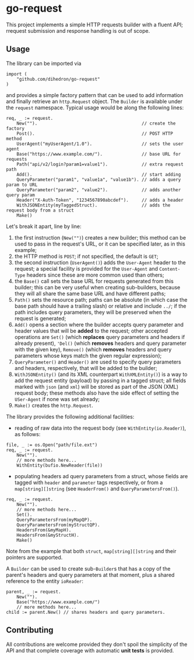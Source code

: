 # go-request
This project implements a simple HTTP requests builder with a fluent API; rrequest submission and response handling is out of scope.

## Usage
The library can be imported via
``` golang {.line-numbers}
import (
	"github.com/dihedron/go-request"
)
```
and provides a simple factory pattern that can be used to add information and finally retrieve an ```http.Request``` object. The ```Builder``` is available under the ```request``` namespace.
Typical usage would be along the following lines:
``` golang {.line-numbers}
req, _ := request.
	New("").                                        // create the factory
	Post().                                         // POST HTTP method
	UserAgent("myUserAgent/1.0").                   // sets the user agent
	Base("https://www.example.com/").               // base URL for requests
	Path("api/v2/login?param1=value1").             // extra request path
	Add().                                          // start adding
	QueryParameter("param1", "value1a", "value1b").	// adds a query param to URL
	QueryParameter("param2", "value2").             // adds another query param
	Header("X-Auth-Token", "1234567890abcdef").     // adds a header
	WithJSONEntity(myTaggedStruct).                 // adds the request body from a struct
	Make()
```
Let's break it apart, line by line: 
1. the first instruction (```New("")```) creates a new builder; this method can be used to pass in the request's URL, or it can be specified later, as in this example;
2. the HTTP method is ```POST```; if not specified, the default is ```GET```;
3. the second instruction (```UserAgent()```) adds the ```User-Agent``` header to the request; a special facility is provided for the ```User-Agent``` and ```Content-Type``` headers since these are more common used than others;
4. the ```Base()``` call sets the base URL for requests generated from this builder; this can be very useful when creating sub-builders, because they will all share the same base URL and have different paths;
5. ```Path()``` sets the resource path; paths can be absolute (in which case the base path should have a trailing slash) or relative and include ```../```; if the path includes query parameters, they will be preserved when the request is generated;
6. ```Add()``` opens a section where the builder accepts query parameter and header values that will be __added__ to the request; other accepted operations are ```Set()``` (which __replaces__ query parameters and headers if already present), ```'Del()``` (which __removes__ headers and query parameter with the given key), ```Remove()``` (which __removes__ headers and query parameters whose keys match the given regular expression);
7. ```QueryParameter()``` and ```Header()``` are used to specify query parameters and headers, respectively, that will be added to the builder;
8. ```WithJSONEntity()``` (and its XML counterpart ```WithXMLEntity()```) is a way to add the request entity (payload) by passing in a tagged struct; all fields marked with ```json``` (and ```xml```) will be stored as part of the JSON (XML) request body; these methods also have the side effect of setting the ```USer-Agent``` if none was set already;
9. ```Make()``` creates the ```http.Request```.
 
The library provides the following additional facilities:
- reading of raw data into the request body (see ```WithEntity(io.Reader)```), as follows:
``` golang {.line-numbers}
file, _ := os.Open("path/file.ext")
req, _ := request.
	New("").
	// more methods here...
	WithEntity(bufio.NewReader(file))
```
- populating headers ad query parameters from a struct, whose fields are tagged with ```header``` and ```parameter``` tags respectively, or from a ```map[string][]string``` (see ```HeaderFrom()``` and ```QueryParametersFrom()```).
``` golang {.line-numbers}
req, _ := request.
	New("").
	// more methods here...
	Set().
	QueryParametersFrom(myMapQP).
	QueryParametersFrom(myStructQP).
	HeadersFrom(&myMapH).
	HeadersFrom(&myStructH).
	Make()
```
Note from the example that both ```struct```, ```map[string][]string``` and their pointers are supported.

A ```Builder``` can be used to create sub-```Builder```s that has a copy of the parent's headers and query parameters at that moment, plus a shared reference to the entity ```ioReader```:
``` golang {.line-numbers}
parent, _ := request.
	New("").
	Base("https://www.example.com/")
	// more methods here...
child := parent.New() // shares headers and query parameters.
```	


## Contributing
All contributions are welcome provided they don't spoil the simplicity of the API and that complete coverage with automatic __unit tests__ is provided.
